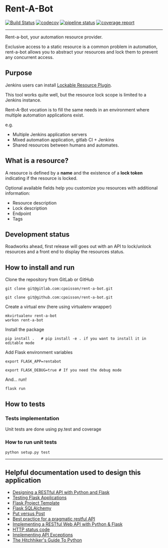 # Rent-A-Bot

[![Build Status](https://travis-ci.org/cpoisson/rent-a-bot.svg?branch=master)](https://travis-ci.org/cpoisson/rent-a-bot)
[![codecov](https://codecov.io/gh/cpoisson/rent-a-bot/branch/master/graph/badge.svg)](https://codecov.io/gh/cpoisson/rent-a-bot)
[![pipeline status](https://gitlab.com/cpoisson/rent-a-bot/badges/master/pipeline.svg)](https://gitlab.com/cpoisson/rent-a-bot/commits/master)
[![coverage report](https://gitlab.com/cpoisson/rent-a-bot/badges/master/coverage.svg)](https://gitlab.com/cpoisson/rent-a-bot/commits/master)

---

Rent-a-bot, your automation resource provider.

Exclusive access to a static resource is a common problem in automation, rent-a-bot allows you to abstract your resources 
and lock them to prevent any concurrent access.


## Purpose

Jenkins users can install [Lockable Resource Plugin](https://wiki.jenkins.io/display/JENKINS/Lockable+Resources+Plugin).

This tool works quite well, but the resource lock scope is limited to a Jenkins instance.

Rent-A-Bot vocation is to fill the same needs in an environment where multiple automation applications exist.

e.g.
- Multiple Jenkins application servers
- Mixed automation application, gitlab CI + Jenkins
- Shared resources between humans and automates.


## What is a resource? 

A resource is defined by a **name** and the existence of a **lock token** indicating if the resource is locked.

Optional available fields help you customize you resources with additional information:

- Resource description
- Lock description
- Endpoint
- Tags


## Development status

Roadworks ahead, first release will goes out with an API to lock/unlock resources and a front end to display the resources status.


## How to install and run

Clone the repository from GitLab or GitHub

```commandline
git clone git@gitlab.com:cpoisson/rent-a-bot.git
```

```commandline
git clone git@github.com:cpoisson/rent-a-bot.git
```

Create a virtual env (here using virtualenv wrapper)

```commandline
mkvirtualenv rent-a-bot
workon rent-a-bot
```

Install the package

```commandline
pip install .   # pip install -e . if you want to install it in editable mode
```

Add Flask environment variables

```commandline
export FLASK_APP=rentabot

export FLASK_DEBUG=true # If you need the debug mode
```

And... run!


```commandline
flask run
```


## How to tests

### Tests implementation

Unit tests are done using py.test and coverage

### How to run unit tests

```commandline
python setup.py test
```

---

## Helpful documentation used to design this application

- [Designing a RESTful API with Python and Flask](https://blog.miguelgrinberg.com/post/designing-a-restful-api-with-python-and-flask)
- [Testing Flask Applications](http://flask.pocoo.org/docs/0.12/testing/#testing)
- [Flask Project Template](https://github.com/xen/flask-project-template)
- [Flask SQLAlchemy](http://flask-sqlalchemy.pocoo.org/2.1/quickstart/)
- [Put versus Post](https://knpuniversity.com/screencast/rest/put-versus-post)
- [Best practice for a pragmatic restful API](http://www.vinaysahni.com/best-practices-for-a-pragmatic-restful-api#ssl)
- [Implementing a RESTful Web API with Python & Flask](http://blog.luisrei.com/articles/flaskrest.html)
- [HTTP status code](https://restpatterns.mindtouch.us/HTTP_Status_Codes)
- [Implementing API Exceptions](http://flask.pocoo.org/docs/0.12/patterns/apierrors/)
- [The Hitchhiker's Guide To Python](http://docs.python-guide.org/en/latest/)